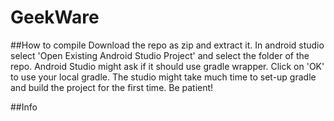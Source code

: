# GeekWare

##How to compile
Download the repo as zip and extract it. In android studio select 'Open Existing Android Studio Project' and select the folder of the repo.
Android Studio might ask if it should use gradle wrapper. Click on 'OK' to use your local gradle.
The studio might take much time to set-up gradle and build the project for the first time. Be patient!

##Info

